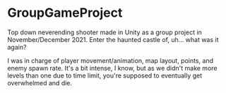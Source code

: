 # GroupGameProject

<p>Top down neverending shooter made in Unity as a group project in November/December 2021. Enter the haunted castle of, uh... what was it again?</p>

<p>I was in charge of player movement/animation, map layout, points, and enemy spawn rate. It's a bit intense, I know, but as we didn't make more levels than one due to time limit, you're supposed to eventually get overwhelmed and die.</p>

